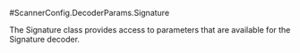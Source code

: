 #ScannerConfig.DecoderParams.Signature

The Signature class provides access to parameters that are available
 for the Signature decoder.


